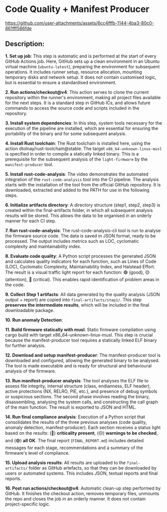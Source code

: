 # Code Quality + Manifest Producer

https://github.com/user-attachments/assets/6cc4fffb-1144-4ba3-80c0-861fff586fde

## Description:

**1. Set up job**: This step is automatic and is performed at the start of every GitHub Actions job. Here, GitHub sets up a clean environment in an Ubuntu virtual machine (`ubuntu-latest`), preparing the environment for subsequent operations. It includes runner setup, resource allocation, mounting temporary disks and network setup. It does not contain customised logic, but is essential to ensure a standardised environment.

**2. Run actions/checkout@v4**: This action serves to clone the current repository within the runner's environment, making all project files available for the next steps. It is a standard step in GitHub ICs, and allows future commands to access the source code and scripts included in the repository.

**3. Install system dependencies**: In this step, system tools necessary for the execution of the pipeline are installed, which are essential for ensuring the portability of the binary and for some subsequent analysis.

**4. Install Rust toolchain**: The Rust toolchain is installed here, using the action dtolnay/rust-toolchain@stable. The target `x86_64-unknown-linux-musl` is specified in order to compile a statically linked binary. This is a prerequisite for the subsequent analysis of the `light-firmware` by the `manifest-producer` tool.

**5. Install rust-code-analysis**: The video demonstrates the automated integration of the `rust-code-analysis` tool into the CI pipeline. The analysis starts with the installation of the tool from the official GitHub repository. It is downloaded, extracted and added to the PATH for use in the following steps.

**6. Initialize artifacts directory**: A directory structure (step1, step2, step3) is created within the final-artifacts folder, in which all subsequent analysis results will be stored. This allows the data to be organised in an orderly manner for each CI step.

**7. Run rust-code-analysis**: The rust-code-analysis-cli tool is run to analyse the firmware source code. The data is saved in JSON format, ready to be processed. The output includes metrics such as LOC, cyclomatic complexity and maintainability index.

**8. Evaluate code quality**: A Python script processes the generated JSON and calculates quality indicators for each function, such as Lines of Code (LOC), Cyclomatic Complexity, Maintainability Index, and Halstead Effort.
The result is a visual traffic light report for each function: 🟢 (good), 🟡 (attention), 🔴 (critical). This enables rapid identification of problem areas in the code.

**9. Collect Step 1 artifacts**: All data generated by the quality analysis (JSON output + report) are copied into `final-artifacts/step1/`. This step **preserves the intermediate results**, which will be included in the final downloadable package.

**10. Run anomaly Detection**: 

**11. Build firmware statically with musl**: Static firmware compilation using cargo build with target x86_64-unknown-linux-musl. This step is crucial because the manifest-producer tool requires a statically linked ELF binary for further analysis.

**12. Download and setup manifest-producer**: The manifest-producer tool is downloaded and configured, allowing the generated binary to be analysed. The tool is made executable and is ready for structural and behavioural analysis of the firmware.

**13. Run manifest-producer analysis**: The tool analyses the ELF file to assess file integrity, internal structure (class, endianness, ELF header), active protections (NX, RELRO, PIE, etc.), and presence of debug symbols or suspicious sections. The second phase involves reading the binary, disassembling, analysing the system calls, and constructing the call graph of the main function. The result is exported to JSON and HTML.

**14. Run final compliance analysis**: Execution of a Python script that consolidates the results of the three previous analyses (code quality, anomaly detection, manifest-producer). Each section receives a status light based on the results: (🔴) **criticality present**, (🟡) **warnings to be checked**, and (🟢) **all OK**. The final report (`FINAL_REPORT.md`) includes detailed messages for each stage, recommendations and a summary of the firmware's level of compliance.

**15. Upload analysis results**: All results are uploaded to the `final-artifacts/` folder as GitHub artefacts, so that they can be downloaded by users or automated systems. This includes JSON, textual reports and final reports.

**16. Post run actions/checkout@v4**: Automatic clean-up step performed by GitHub. It finishes the checkout action, removes temporary files, unmounts the repo and closes the job in an orderly manner. It does not contain project-specific logic.
